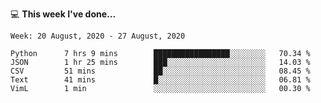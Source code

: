 💻 **This week I've done...**

<!--START_SECTION:waka-->
```text
Week: 20 August, 2020 - 27 August, 2020

Python      7 hrs 9 mins        █████████████████░░░░░░░░   70.34 % 
JSON        1 hr 25 mins        ███░░░░░░░░░░░░░░░░░░░░░░   14.03 % 
CSV         51 mins             ██░░░░░░░░░░░░░░░░░░░░░░░   08.45 % 
Text        41 mins             █░░░░░░░░░░░░░░░░░░░░░░░░   06.81 % 
VimL        1 min               ░░░░░░░░░░░░░░░░░░░░░░░░░   00.30 %
```
<!--END_SECTION:waka-->
